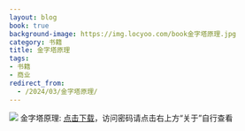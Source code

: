 ```yaml
---
layout: blog
book: true
background-image: https://img.locyoo.com/book金字塔原理.jpg
category: 书籍
title: 金字塔原理
tags:
- 书籍
- 商业
redirect_from:
  - /2024/03/金字塔原理/
---
```

![](https://img.locyoo.com/book金字塔原理.jpg)
金字塔原理: <a name = "ref1" href="https://url18.ctfile.com/f/50983618-1268598517-749e40?p=3619">点击下载</a>，访问密码请点击右上方“关于”自行查看